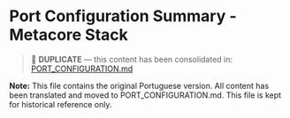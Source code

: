 # Port Configuration Summary - Metacore Stack

> 🔁 **DUPLICATE** — this content has been consolidated in: [PORT_CONFIGURATION.md](/PORT_CONFIGURATION.md)

**Note:** This file contains the original Portuguese version. All content has been translated and moved to PORT_CONFIGURATION.md. This file is kept for historical reference only.
